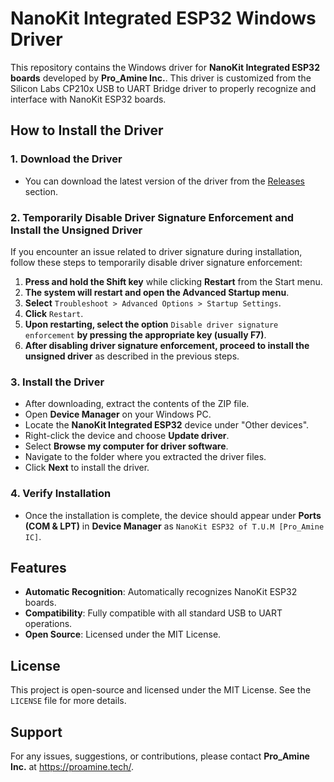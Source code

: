 # NanoKit Integrated ESP32 Windows Driver

This repository contains the Windows driver for **NanoKit Integrated ESP32 boards** developed by **Pro_Amine Inc.**. This driver is customized from the Silicon Labs CP210x USB to UART Bridge driver to properly recognize and interface with NanoKit ESP32 boards.

## How to Install the Driver

### 1. Download the Driver
- You can download the latest version of the driver from the [Releases](https://github.com/YourUsername/NanoKit-ESP32-Windows-Driver/releases) section.

### 2. Temporarily Disable Driver Signature Enforcement and Install the Unsigned Driver
If you encounter an issue related to driver signature during installation, follow these steps to temporarily disable driver signature enforcement:

1. **Press and hold the Shift key** while clicking **Restart** from the Start menu.
2. **The system will restart and open the Advanced Startup menu**.
3. **Select** `Troubleshoot > Advanced Options > Startup Settings`.
4. **Click** `Restart`.
5. **Upon restarting, select the option** `Disable driver signature enforcement` **by pressing the appropriate key (usually F7)**.
6. **After disabling driver signature enforcement, proceed to install the unsigned driver** as described in the previous steps.

 
### 3. Install the Driver
- After downloading, extract the contents of the ZIP file.
- Open **Device Manager** on your Windows PC.
- Locate the **NanoKit Integrated ESP32** device under "Other devices".
- Right-click the device and choose **Update driver**.
- Select **Browse my computer for driver software**.
- Navigate to the folder where you extracted the driver files.
- Click **Next** to install the driver.



### 4. Verify Installation
- Once the installation is complete, the device should appear under **Ports (COM & LPT)** in **Device Manager** as `NanoKit ESP32 of T.U.M [Pro_Amine IC]`.

## Features
- **Automatic Recognition**: Automatically recognizes NanoKit ESP32 boards.
- **Compatibility**: Fully compatible with all standard USB to UART operations.
- **Open Source**: Licensed under the MIT License.

## License
This project is open-source and licensed under the MIT License. See the `LICENSE` file for more details.

## Support
For any issues, suggestions, or contributions, please contact **Pro_Amine Inc.** at https://proamine.tech/.
